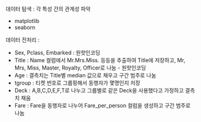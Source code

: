 데이터 탐색 : 각 특성 간의 관계성 파악
- matplotlib
- seaborn


데이터 전처리 :
- Sex, Pclass, Embarked : 원핫인코딩
- Title : Name 컬럼에서 Mr.Mrs.Miss. 등등을 추출하여 Title에 저장하고, Mr, Mrs, Miss, Master, Royalty, Officer로 나눔 - 원핫인코딩
- Age : 결측치는 Title별 median 값으로 채우고 구간 범주로 나눔
- tgroup : 티켓 번호로 그룹핑해서 동행자가 몇명인지 저장
- Deck : A,B,C,D,E,F,T로 나누고 그룹별로 같은 Deck을 사용했다고 가정하고 결측치 채움
- Fare : Fare을 동행자로 나누어 Fare_per_person 컬럼을 생성하고 구간 범주로 나눔
